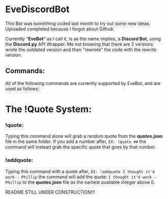 # EveDiscordBot
This Bot was something coded last month to try out some new ideas. Uploaded completed because I forgot about Github.

Currently "**EveBot**" as I call it, is as the name implies, a **Discord Bot**, using the **Discord.py** API Wrapper. Me not knowing that there are 2 versions wrote the outdated version and then "rewrote" the code with the *rewrite* version.

## Commands:
All of the following commands are currently supported by EveBot, and are used as follows:

# The !Quote System:
### !quote:
Typing this command alone will grab a random quote from the **quotes.json** file in the same folder.
If you add a number after, `EX: !quote ##` the command will instead grab the specific quote that goes by that number.

### !addquote:
Typing this command with a quote after, `EX: !addquote I thought it'd work - Phillip` the command will add the quote: `I thought it'd work - Phillip` to the **quotes.json** file as the earliest available integer above 0.

README STILL UNDER CONSTRUCTION!!!
